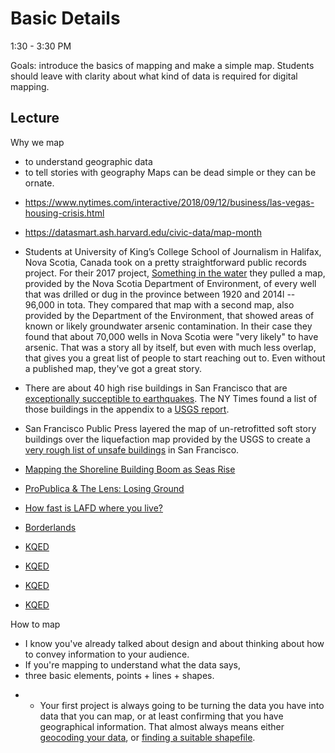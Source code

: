 
# Basic Details

1:30 - 3:30 PM

Goals: introduce the basics of mapping and make a simple map. Students should leave with clarity about what kind of data is required for digital mapping.

## Lecture
Why we map
 - to understand geographic data
 - to tell stories with geography
Maps can be dead simple or they can be ornate.

* https://www.nytimes.com/interactive/2018/09/12/business/las-vegas-housing-crisis.html

* https://datasmart.ash.harvard.edu/civic-data/map-month

* Students at University of King’s College School of Journalism in Halifax, Nova Scotia, Canada took on a pretty straightforward public records project. For their 2017 project, [Something in the water](https://signalhfx.ca/deadly-water/) they pulled a map, provided by the Nova Scotia Department of Environment, of every well that was drilled or dug in the province between 1920 and 2014l -- 96,000 in tota. They compared that map with a second map, also provided by the Department of the Environment, that showed areas of known or likely groundwater arsenic contamination. In their case they found that about 70,000 wells in Nova Scotia were "very likely" to have arsenic. That was a story all by itself, but even with much less overlap, that gives you a great list of people to start reaching out to. Even without a published map, they've got a great story.

*  There are about 40 high rise buildings in San Francisco that are [exceptionally succeptible to earthquakes](https://www.nytimes.com/2018/06/14/us/california-earthquakes-high-rises.html). The NY Times found a list of those buildings in the appendix to a [USGS report](https://www.usgs.gov/news/usgs-rolls-out-groundbreaking-earthquake-study-haywired-earthquake-scenario?qt-news_science_products=1#qt-news_science_products).
* San Francisco Public Press layered the map of un-retrofitted soft story buildings over the liquefaction map provided by the USGS to create a [very rough list of unsafe buildings](https://sfpublicpress.org/softstorylist) in San Francisco.
*  [Mapping the Shoreline Building Boom as Seas Rise](https://sfpublicpress.org/news/searise/2017-04/mapping-the-shoreline-building-boom-as-seas-rise)
* [ProPublica &amp; The Lens: Losing Ground](http://projects.propublica.org/louisiana/) <!-- /talks/2017/imgs/losing_ground.png |  /talks/2017/imgs/losing_ground2.png -->

* [How fast is LAFD where you live?](http://graphics.latimes.com/how-fast-is-lafd/#10/33.9661/-118.6201) <!-- /talks/2014/Dodge/latimes.png |  This 2012 project from the LA Times is one of my favorites because it highlights a clear problem. -->

* [Borderlands](http://apps.npr.org/borderland/#_/about) <!-- /talks/2014/Dodge/osm_borderlands.png About a third of the border is fenced, often in populated areas. This project dates back to 2014, long before we started talking about 'the wall'. NPR published [the code](https://github.com/nprapps/borders-map) behind their layout. -->

* [KQED](https://ww2.kqed.org/news/2017/10/09/map-track-the-fires-in-napa-and-sonoma-counties/) <!-- /talks/2017/imgs/kqed_firemap.png -->
* [KQED](http://ww2.kqed.org/news/2017/10/19/map-cal-fire-maps-homes-damaged-or-destroyed-in-north-bay-fires/) <!-- /talks/2017/imgs/kqed_structures.png | Most visited, during the fires. -->
* [KQED](https://ww2.kqed.org/news/2017/10/12/map-north-bay-fire-evacuation-zones/) <!-- /talks/2017/imgs/fire_hazard.png |  As the fires wound down, they looked at hazard. Fire hazard zones are public record, though as KQED points out most of the recent fires were in "moderate" fire hazard zones.  -->
* [KQED](https://ww2.kqed.org/science/2017/10/31/map-see-if-you-live-in-a-high-risk-fire-zone-and-what-that-means/) <!-- /talks/2017/imgs/evacuation_table.png |  Lisa Pickoff-White tried to come up with a way to automate the translation from an evacuation order to a map but that's actually super hard. So they went with a table instead.-->



How to map
 - I know you've already talked about design and about thinking about how to convey information to your audience.
 - If you're mapping to understand what the data says,
 - three basic elements, points + lines + shapes.
 + + Your first project is always going to be turning the data you have into data that you can map, or at least confirming that you have geographical information. That almost always means either [geocoding your data](https://github.com/amandabee/CUNY-data-storytelling/wiki/Tip-Sheet:-Geocoding), or [finding a suitable shapefile](https://github.com/amandabee/CUNY-data-storytelling/wiki/Where-to-Find-Shapefiles).

<!-- AMI Only
Making maps better:
* Can you scan the [CALmatters map](https://calmatters.org/articles/map-how-we-voted-on-housing-issues-up-and-down-the-state/)? Spend a few minutes talking in a small group about what would make that map more skimmable. Sketch it out.
-->
